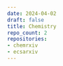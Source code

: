 ```yaml
---
date: 2024-04-02
draft: false
title: Chemistry
repo_count: 2
repositories:
- chemrxiv
- ecsarxiv
---
```



